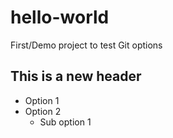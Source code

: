 # hello-world
First/Demo project to test Git options

## This is a new header

- Option 1
- Option 2
   * Sub option 1
